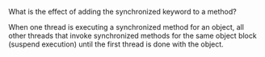  What is the effect of adding the synchronized keyword to a method?

When one thread is executing a synchronized method for an object, all other threads that invoke synchronized methods for the same object block (suspend execution) until the first thread is done with the object.
